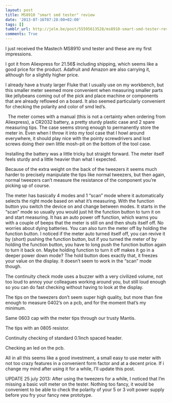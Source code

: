 ```yaml
---
layout: post
title: MS8910 "smart smd tester" review
date: '2013-07-16T07:28:00+02:00'
tags: []
tumblr_url: http://jelm.be/post/55595613528/ms8910-smart-smd-tester-review
comments: True
---
```

I just received the Mastech MS8910 smd tester and these are my first impressions.


I got it from Aliexpress for 21.56$ including shipping, which seems like a good price for the product. Adafruit and Amazon are also carrying it, although for a slightly higher price.

I already have a trusty larger Fluke that I usually use on my workbench, but this smaller meter seemed more convenient when measuring smaller parts like jellybeans coming out of the pick and place machine or components that are already reflowed on a board. It also seemed particularly convenient for checking the polarity and color of smd led’s.
 

  The meter comes with a manual (this is not a certainty when ordering from Aliexpress), a CR2032 battery, a pretty sturdy plastic case and 2 spare measuring tips. The case seems strong enough to permanently store the meter in. Even when I throw it into my tool case that I howl around everywhere, it should play nice with the pointy screwdrivers and lost screws doing their own little mosh-pit on the bottom of the tool case. 


Installing the battery was a little tricky but straight forward.
The meter itself feels sturdy and a little heavier than what I expected.


Because of the extra weight on the back of the tweezers it seems much harder to precisely manipulate the tips like normal tweezers, but then again, normal tweezers can’t measure the resistance of the component you’re picking up of course.


The meter has basically 4 modes and 1 “scan” mode where it automatically selects the right mode based on what it’s measuring. With the function button you switch the device on and change between modes. It starts in the “scan” mode so usually you would just hit the function button to turn it on and start measuring. It has an auto power off function, which warns you with a couple of beeps that the meter is still on and then shuts itself off. No worries about dying batteries. You can also turn the meter off by holding the function button. I noticed if the meter auto turned itself off, you can revive it by (short) pushing the function button, but if you turned the meter of by holding the function button, you have to long push the function button again to turn it back on. Maybe holding function to turn it off makes it go in a deeper power down mode? The hold button does exactly that, it freezes your value on the display. It doesn’t seem to work in the “scan” mode though.


The continuity check mode uses a buzzer with a very civilized volume, not too loud to annoy your colleagues working around you, but still loud enough so you can do fast checking without having to look at the display.

The tips on the tweezers don’t seem super high quality, but more than fine enough to measure 0402’s on a pcb, and for the moment that’s my minimum.


Same 0603 cap with the meter tips through our trusty Mantis.

The tips with an 0805 resistor.

Continuity checking of standard 0.1inch spaced header.

Checking an led on the pcb.

All in all this seems like a good investment, a small easy to use meter with not too crazy features in a convenient form factor and at a decent price. If i change my mind after using it for a while, I’ll update this post.

UPDATE 25 july 2013:
After using the tweezers for a while, I noticed that I’m missing a basic volt meter on the tester. Nothing too fancy, it would be convenient to be able to check the polarity of your 5 or 3 volt power supply before you fry your fancy new prototype.
